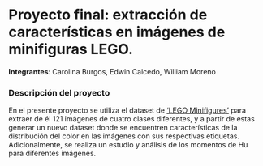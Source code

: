 # Proyecto final: extracción de características en imágenes de minifiguras LEGO.

**Integrantes**: Carolina Burgos, Edwin Caicedo, William Moreno

### Descripción del proyecto

En el presente proyecto se utiliza el dataset de [‘LEGO Minifigures’](https://www.kaggle.com/ihelon/lego-minifigures-classification) para extraer de él 121 imágenes de cuatro clases diferentes, y a partir de estas generar un nuevo dataset donde se encuentren características de la distribución del color en las imágenes con sus respectivas etiquetas. Adicionalmente, se realiza un estudio y análisis de los momentos de Hu para diferentes imágenes.

